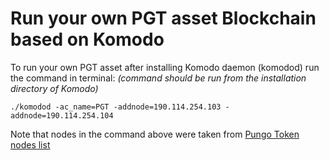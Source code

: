 # Run your own PGT asset Blockchain based on Komodo

To run your own PGT asset after installing Komodo daemon (komodod) run the command in terminal:
*(command should be run from the installation directory of Komodo)*

```
./komodod -ac_name=PGT -addnode=190.114.254.103 -addnode=190.114.254.104
```

Note that nodes in the command above were taken from [Pungo Token nodes list](https://github.com/pungotoken/documentation/blob/master/PGT-nodes-list.md)
